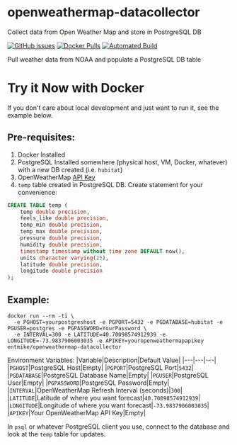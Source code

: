 # openweathermap-datacollector
Collect data from Open Weather Map and store in PostrgreSQL DB

[![GitHub issues](https://img.shields.io/github/issues/entmike/openweathermap-datacollector.svg)](https://github.com/entmike/openweathermap-datacollector/issues)
[![Docker Pulls](https://img.shields.io/docker/pulls/entmike/openweathermap-datacollector.svg)](https://hub.docker.com/r/entmike/openweathermap-datacollector/)
[![Automated Build](https://img.shields.io/docker/cloud/automated/entmike/openweathermap-datacollector.svg)](https://hub.docker.com/r/entmike/openweathermap-datacollector/)

Pull weather data from NOAA and populate a PostgreSQL DB table

# Try it Now with Docker
If you don't care about local development and just want to run it, see the example below.

## Pre-requisites:

1. Docker Installed
2. PostgreSQL Installed somewhere (physical host, VM, Docker, whatever) with a new DB created (i.e. `hubitat`)
3. OpenWeatherMap [API Key](https://openweathermap.org/api)
3. `temp` table created in PostgreSQL DB.  Create statement for your convenience:
```sql
CREATE TABLE temp (
    temp double precision,
    feels_like double precision,
    temp_min double precision,
    temp_max double precision,
    pressure double precision,
    humidity double precision,
    timestamp timestamp without time zone DEFAULT now(),
    units character varying(25),
    latitude double precision,
    longitude double precision
);
```

## Example:
```
docker run --rm -ti \
  -e PGHOST=yourpostgreshost -e PGPORT=5432 -e PGDATABASE=hubitat -e PGUSER=postgres -e PGPASSWORD=YourPassword \
  -e INTERVAL=300 -e LATITUDE=40.70098574912939 -e LONGITUDE=-73.9837906003035 -e APIKEY=youropenweathermapapikey entmike/openweathermap-datacollector
```

Environment Variables:
|Variable|Description|Default Value|
|---|---|---|
|`PGHOST`|PostgreSQL Host|Empty|
|`PGPORT`|PostgreSQL Port|`5432`|
|`PGDATABASE`|PostgreSQL Database Name|Empty|
|`PGUSER`|PostgreSQL User|Empty|
|`PGPASSWORD`|PostgreSQL Password|Empty|
|`INTERVAL`|OpenWeatherMap Refresh Interval (seconds)|`300`|
|`LATITUDE`|Latitude of where you want forecast|`40.70098574912939`|
|`LONGITUDE`|Longitude of where you want forecast|`-73.9837906003035`|
|`APIKEY`|Your OpenWeatherMap API Key|Empty|

In `psql` or whatever PostgreSQL client you use, connect to the database and look at the `temp` table for updates.
